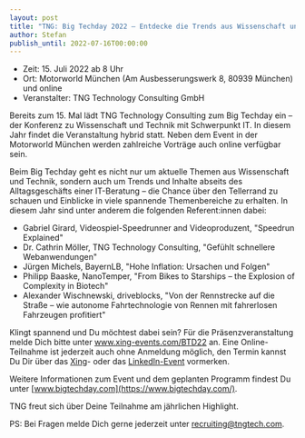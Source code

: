 ```yaml
---
layout: post
title: "TNG: Big Techday 2022 – Entdecke die Trends aus Wissenschaft und Technik"
author: Stefan
publish_until: 2022-07-16T00:00:00
---
```

*	Zeit: 15. Juli 2022 ab 8 Uhr
*	Ort: Motorworld München (Am Ausbesserungswerk 8, 80939 München) und online
*	Veranstalter: TNG Technology Consulting GmbH 

Bereits zum 15. Mal lädt TNG Technology Consulting zum Big Techday ein – der Konferenz zu Wissenschaft und Technik mit Schwerpunkt IT. In diesem Jahr findet die Veranstaltung hybrid statt. Neben dem Event in der Motorworld München werden zahlreiche Vorträge auch online verfügbar sein. 

Beim Big Techday geht es nicht nur um aktuelle Themen aus Wissenschaft und Technik, sondern auch um Trends und Inhalte abseits des Alltagsgeschäfts einer IT-Beratung – die Chance über den Tellerrand zu schauen und Einblicke in viele spannende Themenbereiche zu erhalten. In diesem Jahr sind unter anderem die folgenden Referent:innen dabei: 
*	Gabriel Girard, Videospiel-Speedrunner and Videoproduzent, "Speedrun Explained"
*	Dr. Cathrin Möller, TNG Technology Consulting, "Gefühlt schnellere Webanwendungen"
*	Jürgen Michels, BayernLB, "Hohe Inflation: Ursachen und Folgen"
*	Philipp Baaske, NanoTemper, "From Bikes to Starships – the Explosion of Complexity in Biotech"
*	Alexander Wischnewski, driveblocks, "Von der Rennstrecke auf die Straße – wie autonome Fahrtechnologie von Rennen mit fahrerlosen Fahrzeugen profitiert"

Klingt spannend und Du möchtest dabei sein? 
Für die Präsenzveranstaltung melde Dich bitte unter www.xing-events.com/BTD22 an. Eine Online-Teilnahme ist jederzeit auch ohne Anmeldung möglich, den Termin kannst Du Dir über das [Xing](https://www.xing.com/events/virtual-big-techday-22-3905889)- oder das [LinkedIn-Event](https://www.linkedin.com/events/virtualbigtechday226932254469602562048) vormerken.

Weitere Informationen zum Event und dem geplanten Programm findest Du unter [www.bigtechday.com](https://www.bigtechday.com/).

TNG freut sich über Deine Teilnahme am jährlichen Highlight.

PS: Bei Fragen melde Dich gerne jederzeit unter recruiting@tngtech.com. 
